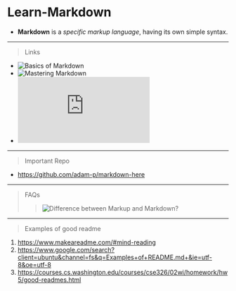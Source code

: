# Learn-Markdown

- __Markdown__ is a *specific markup language*, having its own simple syntax.

---

> Links
 - ![Basics of Markdown](https://www.markdownguide.org/basic-syntax/)
 - ![Mastering Markdown](https://guides.github.com/features/mastering-markdown/)
 - ![Cheat sheet](https://github.com/ikatyang/emoji-cheat-sheet/blob/master/README.md)

---

> Important Repo
  - https://github.com/adam-p/markdown-here

---

> FAQs
  >> ![Difference between Markup and Markdown?](https://stackoverflow.com/questions/24041/markdown-vs-markup-are-they-related)
   
---

> Examples of good readme 

1. https://www.makeareadme.com/#mind-reading 
2. https://www.google.com/search?client=ubuntu&channel=fs&q=Examples+of+README.md+&ie=utf-8&oe=utf-8
3. https://courses.cs.washington.edu/courses/cse326/02wi/homework/hw5/good-readmes.html
